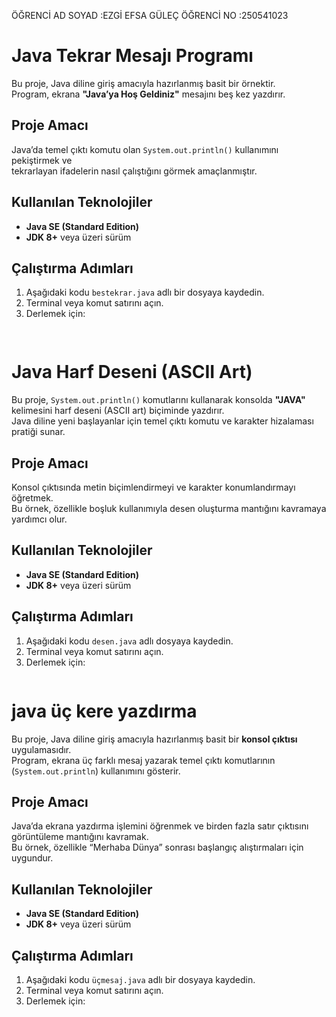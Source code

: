 ÖĞRENCİ AD SOYAD :EZGİ EFSA GÜLEÇ
ÖĞRENCİ NO :250541023
# Java Tekrar Mesajı Programı

Bu proje, Java diline giriş amacıyla hazırlanmış basit bir örnektir.  
Program, ekrana **"Java’ya Hoş Geldiniz"** mesajını beş kez yazdırır.

## Proje Amacı
Java’da temel çıktı komutu olan `System.out.println()` kullanımını pekiştirmek ve  
tekrarlayan ifadelerin nasıl çalıştığını görmek amaçlanmıştır.

## Kullanılan Teknolojiler
- **Java SE (Standard Edition)**  
- **JDK 8+** veya üzeri sürüm

## Çalıştırma Adımları
1. Aşağıdaki kodu `bestekrar.java` adlı bir dosyaya kaydedin.
2. Terminal veya komut satırını açın.
3. Derlemek için:
   ```bash
 

# Java Harf Deseni (ASCII Art)

Bu proje, `System.out.println()` komutlarını kullanarak konsolda **"JAVA"** kelimesini harf deseni (ASCII art) biçiminde yazdırır.  
Java diline yeni başlayanlar için temel çıktı komutu ve karakter hizalaması pratiği sunar.

##  Proje Amacı
Konsol çıktısında metin biçimlendirmeyi ve karakter konumlandırmayı öğretmek.  
Bu örnek, özellikle boşluk kullanımıyla desen oluşturma mantığını kavramaya yardımcı olur.

## Kullanılan Teknolojiler
- **Java SE (Standard Edition)**  
- **JDK 8+** veya üzeri sürüm

## Çalıştırma Adımları
1. Aşağıdaki kodu `desen.java` adlı dosyaya kaydedin.
2. Terminal veya komut satırını açın.
3. Derlemek için:
   ```bash


# java üç kere yazdırma 
Bu proje, Java diline giriş amacıyla hazırlanmış basit bir **konsol çıktısı** uygulamasıdır.  
Program, ekrana üç farklı mesaj yazarak temel çıktı komutlarının (`System.out.println`) kullanımını gösterir.

## Proje Amacı
Java’da ekrana yazdırma işlemini öğrenmek ve birden fazla satır çıktısını görüntüleme mantığını kavramak.  
Bu örnek, özellikle “Merhaba Dünya” sonrası başlangıç alıştırmaları için uygundur.

## Kullanılan Teknolojiler
- **Java SE (Standard Edition)**  
- **JDK 8+** veya üzeri sürüm

## Çalıştırma Adımları
1. Aşağıdaki kodu `üçmesaj.java` adlı bir dosyaya kaydedin.
2. Terminal veya komut satırını açın.
3. Derlemek için:
   ```bash
  



